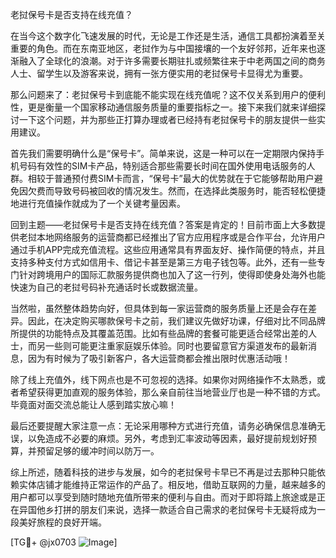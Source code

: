 老挝保号卡是否支持在线充值？

在当今这个数字化飞速发展的时代，无论是工作还是生活，通信工具都扮演着至关重要的角色。而在东南亚地区，老挝作为与中国接壤的一个友好邻邦，近年来也逐渐融入了全球化的浪潮。对于许多需要长期驻扎或频繁往来于中老两国之间的商务人士、留学生以及游客来说，拥有一张方便实用的老挝保号卡显得尤为重要。

那么问题来了：老挝保号卡到底能不能实现在线充值呢？这不仅关系到用户的便利性，更是衡量一个国家移动通信服务质量的重要指标之一。接下来我们就来详细探讨一下这个问题，并为那些正打算办理或者已经持有老挝保号卡的朋友提供一些实用建议。

首先我们需要明确什么是“保号卡”。简单来说，这是一种可以在一定期限内保持手机号码有效性的SIM卡产品，特别适合那些需要长时间在国外使用电话服务的人群。相较于普通预付费SIM卡而言，“保号卡”最大的优势就在于它能够帮助用户避免因欠费而导致号码被回收的情况发生。然而，在选择此类服务时，能否轻松便捷地进行充值操作就成为了一个关键考量因素。

回到主题——老挝保号卡是否支持在线充值？答案是肯定的！目前市面上大多数提供老挝本地网络服务的运营商都已经推出了官方应用程序或是合作平台，允许用户通过手机APP完成充值流程。这些应用通常具有界面友好、操作简便的特点，并且支持多种支付方式如信用卡、借记卡甚至是第三方电子钱包等。此外，还有一些专门针对跨境用户的国际汇款服务提供商也加入了这一行列，使得即使身处海外也能快速为自己的老挝号码补充通话时长或数据流量。

当然啦，虽然整体趋势向好，但具体到每一家运营商的服务质量上还是会存在差异。因此，在决定购买哪款保号卡之前，我们建议先做好功课，仔细对比不同品牌所提供的功能特点及其覆盖范围。比如有些品牌的套餐可能更适合经常出差的人士，而另一些则可能更注重家庭娱乐体验。同时也要留意官方渠道发布的最新消息，因为有时候为了吸引新客户，各大运营商都会推出限时优惠活动哦！

除了线上充值外，线下网点也是不可忽视的选择。如果你对网络操作不太熟悉，或者希望获得更加直观的服务体验，那么亲自前往当地营业厅也是一种不错的方式。毕竟面对面交流总能让人感到踏实放心嘛！

最后还要提醒大家注意一点：无论采用哪种方式进行充值，请务必确保信息准确无误，以免造成不必要的麻烦。另外，考虑到汇率波动等因素，最好提前规划好预算，并预留足够的缓冲时间以防万一。

综上所述，随着科技的进步与发展，如今的老挝保号卡早已不再是过去那种只能依赖实体店铺才能维持正常运作的产品了。相反地，借助互联网的力量，越来越多的用户都可以享受到随时随地充值所带来的便利与自由。而对于即将踏上旅途或是正在异国他乡打拼的朋友们来说，选择一款适合自己需求的老挝保号卡无疑将成为一段美好旅程的良好开端。

[TG💪+ @jx0703 ![Image](https://github.com/user-attachments/assets/dbca1d08-cadb-493c-b0ec-ad6f7a83f270)]